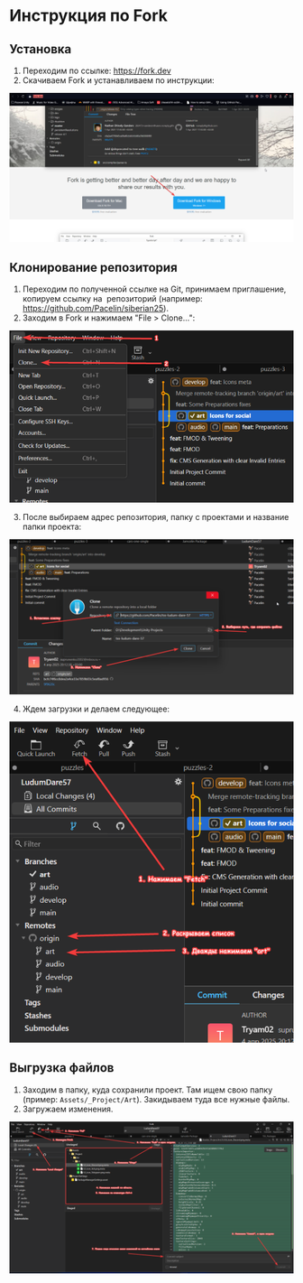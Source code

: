 # Инструкция по Fork
## Установка
1. Переходим по ссылке: https://fork.dev
2. Скачиваем Fork и устанавливаем по инструкции:

![](img/image5.png)

## Клонирование репозитория
1. Переходим по полученной ссылке на Git, принимаем приглашение, копируем ссылку на  репозиторий (например: https://github.com/Pacelin/siberian25).
2. Заходим в Fork и нажимаем "File > Clone...":

![](img/image1.png)

3. После выбираем адрес репозитория, папку с проектами и название папки проекта:

![](img/image3.png)

4. Ждем загрузки и делаем следующее:

![](img/image2.png)

## Выгрузка файлов
1. Заходим в папку, куда сохранили проект. Там ищем свою папку (пример: `Assets/_Project/Art`). Закидываем туда все нужные файлы.
2. Загружаем изменения.

![](img/image4.png)